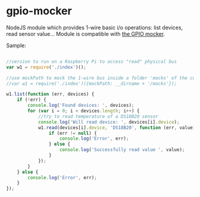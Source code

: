gpio-mocker
===========

NodeJS module which provides 1-wire basic i/o operations: list devices, read sensor value...
Module is compatible with [the GPIO mocker](https://github.com/kptdobe/gpio-mocker.js).

Sample:
```js

//version to run on a Raspberry Pi to access "read" physical bus
var w1 = require('./index')();

//use mockPath to mock the 1-wire bus inside a folder 'mocks' of the current folder
//var w1 = require('./index')({mockPath: __dirname + '/mocks'});

w1.list(function (err, devices) {
    if (!err) {
        console.log('Found devices: ', devices);
        for (var i = 0; i < devices.length; i++) {
            //try to read temperature of a DS18B20 sensor
            console.log('Will read device: ', devices[i].device);
            w1.read(devices[i].device, 'DS18B20', function (err, value) {
                if (err != null) {
                    console.log('Error', err);
                } else {
                    console.log('Successfully read value ', value);
                }
            });
        }
    } else {
        console.log('Error', err);
    }
});

```
